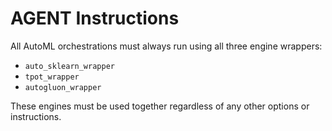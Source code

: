 # AGENT Instructions

All AutoML orchestrations must always run using all three engine wrappers:
- `auto_sklearn_wrapper`
- `tpot_wrapper`
- `autogluon_wrapper`

These engines must be used together regardless of any other options or instructions.
